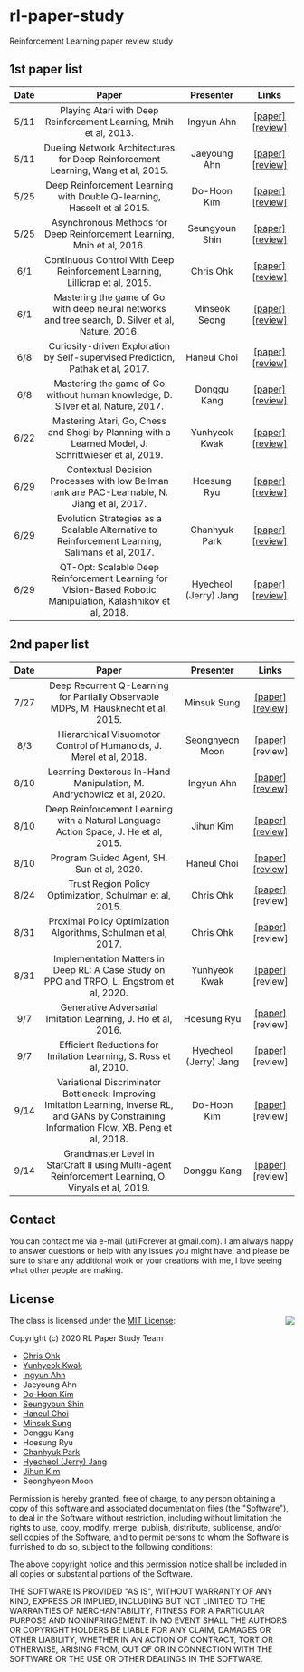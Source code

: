 # rl-paper-study

Reinforcement Learning paper review study

## 1st paper list

Date | Paper | Presenter | Links
:---: | :---: | :---: | :---:
5/11 | Playing Atari with Deep Reinforcement Learning, Mnih et al, 2013. | Ingyun Ahn | [[paper]](https://www.cs.toronto.edu/~vmnih/docs/dqn.pdf) [[review]](./1st/200511%20-%20Playing%20Atari%20with%20Deep%20Reinforcement%20Learning%2C%20Mnih%20et%20al%2C%202013.pdf)
5/11 | Dueling Network Architectures for Deep Reinforcement Learning, Wang et al, 2015. | Jaeyoung Ahn | [[paper]](https://arxiv.org/abs/1511.06581) [[review]](./1st/200511%20-%20Dueling%20Network%20Architectures%20for%20Deep%20Reinforcement%20Learning%2C%20Wang%20et%20al%2C%202015.pdf)
5/25 | Deep Reinforcement Learning with Double Q-learning, Hasselt et al 2015. | Do-Hoon Kim | [[paper]](https://arxiv.org/abs/1509.06461) [[review]](./1st/200525%20-%20Deep%20Reinforcement%20Learning%20with%20Double%20Q-learning%2C%20Hasselt%20et%20al%202015.pdf)
5/25 | Asynchronous Methods for Deep Reinforcement Learning, Mnih et al, 2016. | Seungyoun Shin | [[paper]](https://arxiv.org/abs/1602.01783) [[review]](./1st/200525%20-%20Asynchronous%20Methods%20for%20Deep%20Reinforcement%20Learning%2C%20Mnih%20et%20al%2C%202016.pdf)
6/1 | Continuous Control With Deep Reinforcement Learning, Lillicrap et al, 2015. | Chris Ohk | [[paper]](https://arxiv.org/abs/1509.02971) [[review]](./1st/200601%20-%20Continuous%20Control%20With%20Deep%20Reinforcement%20Learning%2C%20Lillicrap%20et%20al%2C%202015.pdf)
6/1 | Mastering the game of Go with deep neural networks and tree search, D. Silver et al, Nature, 2016. | Minseok Seong | [[paper]](https://www.nature.com/articles/nature16961) [[review]](./1st/200601%20-%20Mastering%20the%20game%20of%20Go%20with%20deep%20neural%20networks%20and%20tree%20search%2C%20D.%20Silver%20et%20al%2C%20Nature%2C%202016.pdf)
6/8 | Curiosity-driven Exploration by Self-supervised Prediction, Pathak et al, 2017. | Haneul Choi | [[paper]](https://arxiv.org/abs/1705.05363) [[review]](./1st/200608%20-%20Curiosity-driven%20Exploration%20by%20Self-supervised%20Prediction%2C%20Pathak%20et%20al%2C%202017.pdf)
6/8 | Mastering the game of Go without human knowledge, D. Silver et al, Nature, 2017. | Donggu Kang | [[paper]](https://www.nature.com/articles/nature24270) [[review]](./1st/200608%20-%20Mastering%20the%20game%20of%20Go%20without%20human%20knowledge%2C%20D.%20Silver%20et%20al%2C%20Nature%2C%202017.pdf)
6/22 | Mastering Atari, Go, Chess and Shogi by Planning with a Learned Model, J. Schrittwieser et al, 2019. | Yunhyeok Kwak | [[paper]](https://arxiv.org/pdf/1911.08265) [[review]](./1st/200622%20-%20Mastering%20Atari%2C%20Go%2C%20Chess%20and%20Shogi%20by%20Planning%20with%20a%20Learned%20Model%2C%20J.%20Schrittwieser%20et%20al%2C%202019.pdf)
6/29 | Contextual Decision Processes with low Bellman rank are PAC-Learnable, N. Jiang et al, 2017. | Hoesung Ryu | [[paper]](https://arxiv.org/abs/1610.09512) [[review]](./1st/200629%20-%20Contextual%20Decision%20Processes%20with%20low%20Bellman%20rank%20are%20PAC-Learnable%2C%20N.%20Jiang%20et%20al%2C%202017.pdf)
6/29 | Evolution Strategies as a Scalable Alternative to Reinforcement Learning, Salimans et al, 2017. | Chanhyuk Park | [[paper]](https://arxiv.org/abs/1703.03864) [[review]](./1st/200629%20-%20Evolution%20Strategies%20as%20a%20Scalable%20Alternative%20to%20Reinforcement%20Learning%2C%20Salimans%20et%20al%2C%202017.pdf)
6/29 | QT-Opt: Scalable Deep Reinforcement Learning for Vision-Based Robotic Manipulation, Kalashnikov et al, 2018. | Hyecheol (Jerry) Jang | [[paper]](https://arxiv.org/abs/1806.10293) [[review]](./1st/200629%20-%20QT-Opt%20Scalable%20Deep%20Reinforcement%20Learning%20for%20Vision-Based%20Robotic%20Manipulation%2C%20Kalashnikov%20et%20al%2C%202018.pdf)

## 2nd paper list

Date | Paper | Presenter | Links
:---: | :---: | :---: | :---:
7/27 | Deep Recurrent Q-Learning for Partially Observable MDPs, M. Hausknecht et al, 2015. | Minsuk Sung | [[paper]](https://arxiv.org/pdf/1507.06527.pdf) [[review]](./2nd/200727%20-%20Deep%20Recurrent%20Q-Learning%20for%20Partially%20Observable%20MDPs%2C%20M.%20Hausknecht%20et%20al%2C%202015.pdf)
8/3 | Hierarchical Visuomotor Control of Humanoids, J. Merel et al, 2018. | Seonghyeon Moon | [[paper]](https://arxiv.org/pdf/1811.09656.pdf) [review]
8/10 | Learning Dexterous In-Hand Manipulation, M. Andrychowicz et al, 2020. | Ingyun Ahn | [[paper]](https://arxiv.org/pdf/1808.00177.pdf) [[review]](./2nd/200810%20-%20Learning%20Dexterous%20In-Hand%20Manipulation%2C%20M.%20Andrychowicz%20et%20al%2C%202020.pdf)
8/10 | Deep Reinforcement Learning with a Natural Language Action Space, J. He et al, 2015. | Jihun Kim | [[paper]](https://arxiv.org/pdf/1511.04636.pdf) [[review]](./2nd/200810%20-%20Deep%20Reinforcement%20Learning%20with%20a%20Natural%20Language%20Action%20Space%2C%20J.%20He%20et%20al%2C%202015.pdf)
8/10 | Program Guided Agent, SH. Sun et al, 2020. | Haneul Choi | [[paper]](https://openreview.net/attachment?id=BkxUvnEYDH&name=original_pdf) [[review]](./2nd/200810%20-%20Program%20Guided%20Agent%2C%20SH.%20Sun%20et%20al%2C%202020.pdf)
8/24 | Trust Region Policy Optimization, Schulman et al, 2015. | Chris Ohk | [[paper]](https://arxiv.org/pdf/1502.05477.pdf) [review]
8/31 | Proximal Policy Optimization Algorithms, Schulman et al, 2017. | Chris Ohk | [[paper]](https://arxiv.org/pdf/1707.06347.pdf) [review]
8/31 | Implementation Matters in Deep RL: A Case Study on PPO and TRPO, L. Engstrom et al, 2020. | Yunhyeok Kwak | [[paper]](https://openreview.net/attachment?id=r1etN1rtPB&name=original_pdf) [review]
9/7 | Generative Adversarial Imitation Learning, J. Ho et al, 2016. | Hoesung Ryu | [[paper]](https://papers.nips.cc/paper/6391-generative-adversarial-imitation-learning.pdf) [review]
9/7 | Efficient Reductions for Imitation Learning, S. Ross et al, 2010. | Hyecheol (Jerry) Jang | [[paper]](http://proceedings.mlr.press/v9/ross10a/ross10a.pdf) [review]
9/14 | Variational Discriminator Bottleneck: Improving Imitation Learning, Inverse RL, and GANs by Constraining Information Flow, XB. Peng et al, 2018. | Do-Hoon Kim | [[paper]](https://arxiv.org/pdf/1810.00821.pdf) [review]
9/14 | Grandmaster Level in StarCraft II using Multi-agent Reinforcement Learning, O. Vinyals et al, 2019. | Donggu Kang | [[paper]](https://deepmind.com/research/publications/AlphaStar-Grandmaster-level-in-StarCraft-II-using-multi-agent-reinforcement-learning) [review]


## Contact

You can contact me via e-mail (utilForever at gmail.com). I am always happy to answer questions or help with any issues you might have, and please be sure to share any additional work or your creations with me, I love seeing what other people are making.

## License

<img align="right" src="http://opensource.org/trademarks/opensource/OSI-Approved-License-100x137.png">

The class is licensed under the [MIT License](http://opensource.org/licenses/MIT):

Copyright (c) 2020 RL Paper Study Team

  * [Chris Ohk](http://www.github.com/utilForever)
  * [Yunhyeok Kwak](https://github.com/yun-kwak)
  * [Ingyun Ahn](https://github.com/goltong1)
  * Jaeyoung Ahn
  * [Do-Hoon Kim](https://github.com/bsstayo)
  * [Seungyoun Shin](https://github.com/SeungyounShin)
  * [Haneul Choi](https://github.com/caelum02)
  * [Minsuk Sung](https://github.com/mssung94)
  * Donggu Kang
  * Hoesung Ryu
  * [Chanhyuk Park](https://github.com/WithM2)
  * [Hyecheol (Jerry) Jang](https://github.com/hyecheol123)
  * [Jihun Kim](https://github.com/kgh6784)
  * Seonghyeon Moon

Permission is hereby granted, free of charge, to any person obtaining a copy of this software and associated documentation files (the "Software"), to deal in the Software without restriction, including without limitation the rights to use, copy, modify, merge, publish, distribute, sublicense, and/or sell copies of the Software, and to permit persons to whom the Software is furnished to do so, subject to the following conditions:

The above copyright notice and this permission notice shall be included in all copies or substantial portions of the Software.

THE SOFTWARE IS PROVIDED "AS IS", WITHOUT WARRANTY OF ANY KIND, EXPRESS OR IMPLIED, INCLUDING BUT NOT LIMITED TO THE WARRANTIES OF MERCHANTABILITY, FITNESS FOR A PARTICULAR PURPOSE AND NONINFRINGEMENT. IN NO EVENT SHALL THE AUTHORS OR COPYRIGHT HOLDERS BE LIABLE FOR ANY CLAIM, DAMAGES OR OTHER LIABILITY, WHETHER IN AN ACTION OF CONTRACT, TORT OR OTHERWISE, ARISING FROM, OUT OF OR IN CONNECTION WITH THE SOFTWARE OR THE USE OR OTHER DEALINGS IN THE SOFTWARE.

